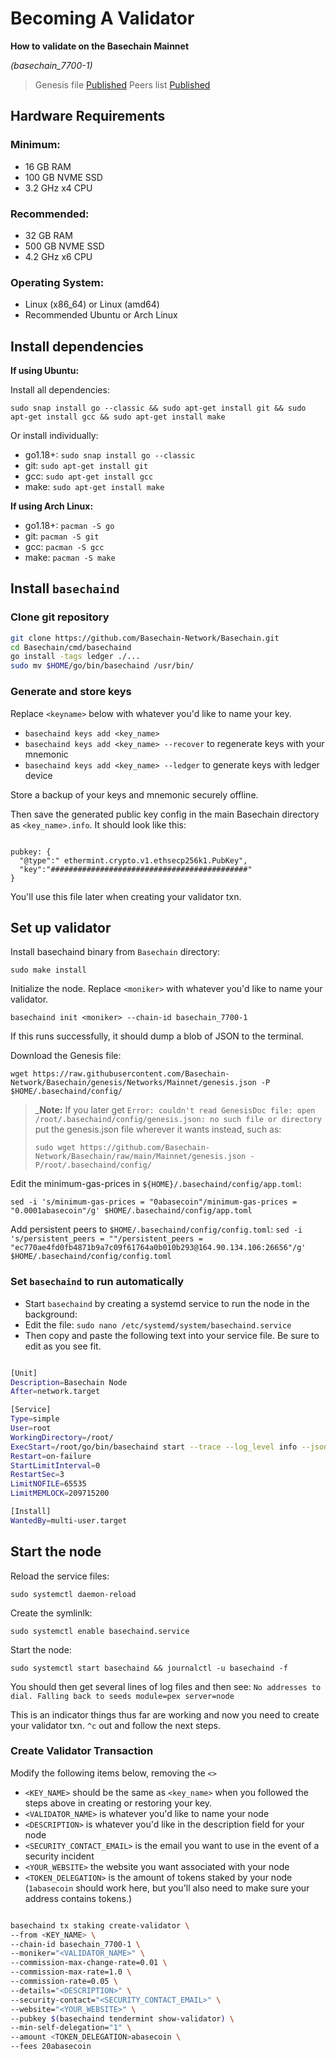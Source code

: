# Becoming A Validator

**How to validate on the Basechain Mainnet**

*(basechain_7700-1)*

> Genesis file [Published](https://github.com/Basechain-Network/Basechain/raw/main/Mainnet/genesis.json)
> Peers list [Published](https://github.com/Basechain-Network/Basechain/blob/main/Mainnet/peers.txt)

## Hardware Requirements

### Minimum:
* 16 GB RAM
* 100 GB NVME SSD
* 3.2 GHz x4 CPU

### Recommended:
* 32 GB RAM
* 500 GB NVME SSD
* 4.2 GHz x6 CPU

### Operating System:
* Linux (x86_64) or Linux (amd64)
* Recommended Ubuntu or Arch Linux

## Install dependencies 

**If using Ubuntu:**

Install all dependencies:

`sudo snap install go --classic && sudo apt-get install git && sudo apt-get install gcc && sudo apt-get install make`

Or install individually:

* go1.18+: `sudo snap install go --classic`
* git: `sudo apt-get install git`
* gcc: `sudo apt-get install gcc`
* make: `sudo apt-get install make`

**If using Arch Linux:**

* go1.18+: `pacman -S go`
* git: `pacman -S git`
* gcc: `pacman -S gcc`
* make: `pacman -S make`

## Install `basechaind`

### Clone git repository

```bash
git clone https://github.com/Basechain-Network/Basechain.git
cd Basechain/cmd/basechaind
go install -tags ledger ./...
sudo mv $HOME/go/bin/basechaind /usr/bin/

```

### Generate and store keys

Replace `<keyname>` below with whatever you'd like to name your key.

*  `basechaind keys add <key_name>`
*  `basechaind keys add <key_name> --recover` to regenerate keys with your mnemonic
*  `basechaind keys add <key_name> --ledger` to generate keys with ledger device

Store a backup of your keys and mnemonic securely offline.

Then save the generated public key config in the main Basechain directory as `<key_name>.info`. It should look like this:

```

pubkey: {
  "@type":" ethermint.crypto.v1.ethsecp256k1.PubKey",
  "key":"############################################"
}

```

You'll use this file later when creating your validator txn.

## Set up validator

Install basechaind binary from `Basechain` directory: 

`sudo make install`

Initialize the node. Replace `<moniker>` with whatever you'd like to name your validator.

`basechaind init <moniker> --chain-id basechain_7700-1`

If this runs successfully, it should dump a blob of JSON to the terminal.

Download the Genesis file: 

`wget https://raw.githubusercontent.com/Basechain-Network/Basechain/genesis/Networks/Mainnet/genesis.json -P $HOME/.basechaind/config/` 

> _**Note:** If you later get `Error: couldn't read GenesisDoc file: open /root/.basechaind/config/genesis.json: no such file or directory` put the genesis.json file wherever it wants instead, such as:
> 
> `sudo wget https://github.com/Basechain-Network/Basechain/raw/main/Mainnet/genesis.json -P/root/.basechaind/config/`

Edit the minimum-gas-prices in `${HOME}/.basechaind/config/app.toml`:

`sed -i 's/minimum-gas-prices = "0abasecoin"/minimum-gas-prices = "0.0001abasecoin"/g' $HOME/.basechaind/config/app.toml`

Add persistent peers to `$HOME/.basechaind/config/config.toml`:
`sed -i 's/persistent_peers = ""/persistent_peers = "ec770ae4fd0fb4871b9a7c09f61764a0b010b293@164.90.134.106:26656"/g' $HOME/.basechaind/config/config.toml`

### Set `basechaind` to run automatically

* Start `basechaind` by creating a systemd service to run the node in the background: 
* Edit the file: `sudo nano /etc/systemd/system/basechaind.service`
* Then copy and paste the following text into your service file. Be sure to edit as you see fit.

```bash

[Unit]
Description=Basechain Node
After=network.target

[Service]
Type=simple
User=root
WorkingDirectory=/root/
ExecStart=/root/go/bin/basechaind start --trace --log_level info --json-rpc.api eth,txpool,net,debug,web3 --api.enable
Restart=on-failure
StartLimitInterval=0
RestartSec=3
LimitNOFILE=65535
LimitMEMLOCK=209715200

[Install]
WantedBy=multi-user.target

```

## Start the node

Reload the service files: 

`sudo systemctl daemon-reload`

Create the symlinlk: 

`sudo systemctl enable basechaind.service`

Start the node: 

`sudo systemctl start basechaind && journalctl -u basechaind -f`

You should then get several lines of log files and then see: `No addresses to dial. Falling back to seeds module=pex server=node`

This is an indicator things thus far are working and now you need to create your validator txn. `^c` out and follow the next steps.

### Create Validator Transaction

Modify the following items below, removing the `<>`

- `<KEY_NAME>` should be the same as `<key_name>` when you followed the steps above in creating or restoring your key.
- `<VALIDATOR_NAME>` is whatever you'd like to name your node
- `<DESCRIPTION>` is whatever you'd like in the description field for your node
- `<SECURITY_CONTACT_EMAIL>` is the email you want to use in the event of a security incident
- `<YOUR_WEBSITE>` the website you want associated with your node
- `<TOKEN_DELEGATION>` is the amount of tokens staked by your node (`1abasecoin` should work here, but you'll also need to make sure your address contains tokens.)

```bash

basechaind tx staking create-validator \
--from <KEY_NAME> \
--chain-id basechain_7700-1 \
--moniker="<VALIDATOR_NAME>" \
--commission-max-change-rate=0.01 \
--commission-max-rate=1.0 \
--commission-rate=0.05 \
--details="<DESCRIPTION>" \
--security-contact="<SECURITY_CONTACT_EMAIL>" \
--website="<YOUR_WEBSITE>" \
--pubkey $(basechaind tendermint show-validator) \
--min-self-delegation="1" \
--amount <TOKEN_DELEGATION>abasecoin \
--fees 20abasecoin

```
